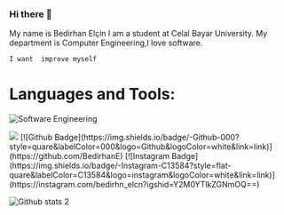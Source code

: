 ### Hi there 👋
My name is Bedirhan Elçin
I am a student at Celal Bayar University.
My department is Computer Engineering,I love software.

`I want  improve myself`
 # Languages and Tools:<br />
 

![Software Engineering](https://media.giphy.com/media/4rZA5D22301iMgrUNd/giphy.gif)

<td><a style="color: white;text-decoration: none;" href="https://www.linkedin.com/in/bedirhan-el%C3%A7in" target="_blank" rel="noopener noreferrer" title="Website"> <img src="https://img.icons8.com/fluency/48/000000/linkedin.png"/></img></a></td>
[![Github Badge](https://img.shields.io/badge/-Github-000?style=quare&labelColor=000&logo=Github&logoColor=white&link=link)](https://github.com/BedirhanE) 
[![Instagram Badge](https://img.shields.io/badge/-Instagram-C13584?style=flat-quare&labelColor=C13584&logo=instagram&logoColor=white&link=link)](https://instagram.com/bedirhn_elcn?igshid=Y2M0YTlkZGNmOQ==) 



![Github stats 2](https://github-readme-stats.vercel.app/api?username=BedirhanE&show_icons=true&theme=radical)




<!--
**BedirhanE/BedirhanE** is a ✨ _special_ ✨ repository because its `README.md` (this file) appears on your GitHub profile.

Here are some ideas to get you started:

- 🔭 I’m currently working on ...
- 🌱 I’m currently learning ...
- 👯 I’m looking to collaborate on ...
- 🤔 I’m looking for help with ...
- 💬 Ask me about ...
- 📫 How to reach me: ...
- 😄 Pronouns: ...
- ⚡ Fun fact: ...
-->

